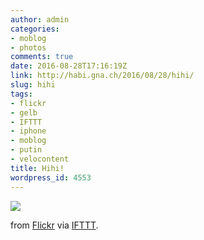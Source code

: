 ```yaml
---
author: admin
categories:
- moblog
- photos
comments: true
date: 2016-08-28T17:16:19Z
link: http://habi.gna.ch/2016/08/28/hihi/
slug: hihi
tags:
- flickr
- gelb
- IFTTT
- iphone
- moblog
- putin
- velocontent
title: Hihi!
wordpress_id: 4553
---
```


![](http://ift.tt/2bAM3oc)  

  

from [Flickr](http://flic.kr/p/LCw9xD) via [IFTTT](http://ift.tt/1c4nCfM).
